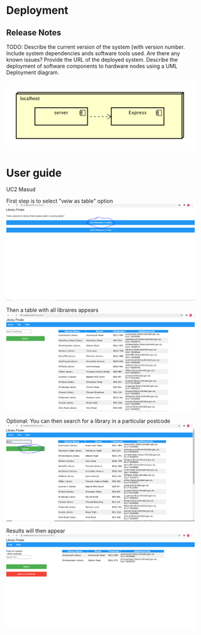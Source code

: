 # Deployment

## Release Notes
TODO: Describe the current version of the system (with version number. Include system dependencies ands software tools used.
Are there any known issues? Provide the URL of the deployed system. 
Describe the deployment of software components to hardware nodes using a UML Deployment diagram.

![Insert Deployment diagram here](images/deployment.png)

# User guide
UC2 Masud

First step is to select "veiw as table" option 
![Step 1 ](images/uc2step1.PNG)

Then a table with all libraires appears
![Step 2 ](images/UC2step2.PNG)

Optional: You can then search for a library in a particular postcode 
![Step 3](images/UC2step3.PNG)

Results will then appear
![Step 4](images/UC2step4.PNG)
